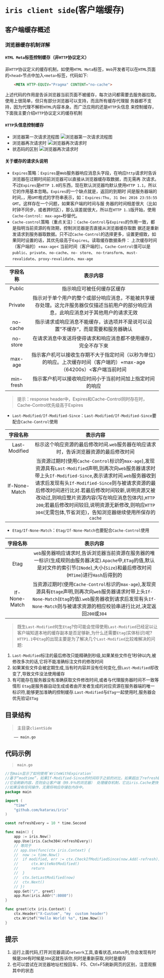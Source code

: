 # `iris client side`(客户端缓存)
## 客户端缓存概述
### 浏览器缓存机制详解
#### `HTML Meta`标签控制缓存（非`HTTP`协议定义）
非`HTTP`协议定义的缓存机制，如使用`HTML Meta`标签，`Web`开发者可以在`HTML`页面的`<head>`节点中加入`<meta>`标签，代码如下:
```html
    <META HTTP-EQUIV="Pragma" CONTENT="no-cache">
```
上述代码的作用是告诉浏览器当前页面不被缓存，每次访问都需要去服务器拉取。使用上很简单，但只有部分浏览器可以支持，而且所有缓存代理服
务器都不支持，因为代理不解析`HTML`内容本身。而广泛应用的还是`HTTP`头信息 来控制缓存，下面我主要介绍`HTTP`协议定义的缓存机制
#### `HTTP`头信息控制缓存
- 浏览器第一次请求流程图
![浏览器第一次请求流程图](./firstReq.png)
- 浏览器再次请求时
![浏览器再次请求时](./secondReq.png)
- 状态码的区别
![浏览器再次请求时](./statusCode.jpg)
#### 关于缓存的请求头说明
- `Expires`策略：`Expires`是`Web`服务器响应消息头字段，在响应`http`请求时告诉浏览器在过期时间前浏览器可以直接从浏览器缓存取数据，而无需再
次请求。不过`Expires`是`HTTP 1.0`的东西，现在默认浏览器均默认使用`HTTP 1.1`，所以它的作用基本忽略。`Expires`的一个缺点就是，返回的到期时
间是服务器端的时间，，用`GMT`格式的字符串表示，如：`Expires:Thu, 31 Dec 2016 23:55:55 GMT`。这样存在一个问题，如果客户端的时间与服
务器的时间相差很大（比如时钟不同步，或者跨时区），那么误差就很大，所以在`HTTP 1.1`版开始，使用`Cache-Control: max-age=`秒替代。
- `Cache-control`策略（重点关注）：`Cache-Control`与`Expires`的作用一致，都是指明当前资源的有效期，控制浏览器是否直接从浏览器缓存取数
据还是重新发请求到服务器取数据。只不过`Cache-Control`的选择更多，设置更细致，如果同时设置的话，其优先级高于`Expires`。读取缓存数据条件：
上次缓存时间（客户端的）+`max-age`< 当前时间（客户端的）。`Cache-Control`值可以是`public`、`private`、`no-cache`、`no- store`、
`no-transform`、`must-revalidate`、`proxy-revalidate`、`max-age`

| 字段名称 | 表示内容 |
| :--------: | :-----:|
| Public | 指示响应可被任何缓存区缓存 | 
| Private | 指示对于单个用户的整个或部分响应消息，不能被共享缓存处理。这允许服务器仅仅描述当前用户的部分响应消息，此响应消息对于其他用户的请求无效 | 
| no-cache | 指示请求或响应消息不能缓存，该选项并不是说可以设置”不缓存“，而是需要和服务器确认 |
| no-store | 在请求消息中发送将使得请求和响应消息都不使用缓存，完全不存下來 |
| max-age | 指示客户机可以接收生存期不大于指定时间（以秒为单位）的响应。上次缓存时间（客户端的）+max-age（64200s）<客户端当前时间 |
| min-fresh | 指示客户机可以接收响应时间小于当前时间加上指定时间的响应 |

> 提示：response header中，Expires和Cache-Control同时存在时，Cache-Control优先级高于Expires
- `Last-Modified/If-Modified-Since`：`Last-Modified/If-Modified-Since`要配合`Cache-Control`使用

| 字段名称 | 表示内容 |
| :--------: | :-----:|
| Last-Modified | 标示这个响应资源的最后修改时间.`web`服务器在响应请求时，告诉浏览器资源的最后修改时间 | 
| If-None-Match | 当资源过期时(使用`Cache-Control`标识的`max-age`),发现资源具有`Last-Modifie`d声明,则再次向`web`服务器请求时带上头`If-Modified-Since`,表示请求时间.`web`服务器收到请求后发现有头`If-Modified-Since`则与被请求资源的最后修改时间进行比对.若最后修改时间较新,说明资源又被改动过,则响应整片资源内容(写在响应消息包体内),`HTTP 200`;若最后修改时间较旧,说明资源无新修改,则响应`HTTP 304`(无需包体,节省浏览)，告知浏览器继续使用所保存的`cache` | 

- `Etag/If-None-Match`：`Etag/If-None-Match`也要配合`Cache-Control`使用

| 字段名称 | 表示内容 |
| :--------: | :-----:|
| Etag | `web`服务器响应请求时,告诉浏览器当前资源在服务器的唯一标识(生成规则由服务器决定).`Apache`中,`ETag`的值,默认是对文件的索引节(`INode`),大小(`Size`)和最后修改时间(`MTime`)进行`Hash`后得到的 | 
| If-None-Match | 当资源过期时(使用`Cache-Control`标识的`max-age`),发现资源具有`Etage`声明,则再次向`web`服务器请求时带上头`If-None-Match`(`Etag`的值).`web`服务器收到请求后发现有头`If-None-Match`则与被请求资源的相应校验串进行比对,决定返回`200`或`304` | 

> 既生`Last-Modified`何生`Etag`?你可能会觉得使用`Last-Modified`已经足以让客户端知道本地的缓存副本是否足够新,为什么还需要`Etag`(实体标识)呢?`HTTP1.1`中`Etag`的出现主要是为了解决几个`Last-Modified`比较难解决的问题:
1. `Last-Modified`标注的最后修改只能精确到秒级,如果某些文件在1秒钟以内,被修改多次的话,它将不能准确标注文件的修改时间
2. 如果某些文件会被定期生成,当有时内容并没有任何变化,但`Last-Modified`却改变了,导致文件没法使用缓存
3. 有可能存在服务器没有准确获取文件修改时间,或者与代理服务器时间不一致等情形
`Etag`是服务器自动生成或者由开发者生成的对应资源在服务器端的唯一标识符,能够更加准确的控制缓存.`Last-Modified`与`ETag`一起使用时,服务器会优先验证`ETag`
## 目录结构
> 主目录`clientSide`
```html
    —— main.go
```
## 代码示例 
> `main.go`
```go
//包main显示了如何使用`WriteWithExpiration`
//基于“modtime”，如果If-Modified-Since的时间将于之前的对比，如果超出了refreshEvery的范围
//它会刷新内容，否则会让客户端（99.9％的浏览器） 处理缓存机制，它比iris.Cache更快，因为服务器端
//如果没有任何操作，无需将响应存储在内存中。
package main

import (
	"time"
	"github.com/kataras/iris"
)

const refreshEvery = 10 * time.Second

func main() {
	app := iris.New()
	app.Use(iris.Cache304(refreshEvery))
	// 等同于
	// app.Use(func(ctx iris.Context) {
	// 	now := time.Now()
	// 	if modified, err := ctx.CheckIfModifiedSince(now.Add(-refresh)); !modified && err == nil {
	// 		ctx.WriteNotModified()
	// 		return
	// 	}
	// 	ctx.SetLastModified(now)
	// 	ctx.Next()
	// })
	app.Get("/", greet)
	app.Run(iris.Addr(":8080"))
}

func greet(ctx iris.Context) {
	ctx.Header("X-Custom", "my  custom header")
	ctx.Writef("Hello World! %s", time.Now())
}
```
## 提示
1. 运行上面代码,打开浏览器调试`network`工具,查看状态,status列,你会发现有时候是`200`有时候是`304`这就告诉你,何时是重新获取,何时是缓存
2. 也可以尝试在浏览器地址栏按回车、F5、Ctrl+F5刷新网页的区别，注意观察其中的状态